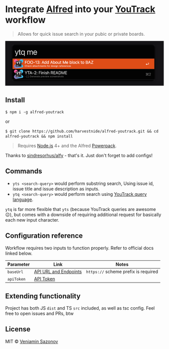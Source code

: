 # Integrate [Alfred](https://www.alfredapp.com/) into your [YouTrack](https://www.jetbrains.com/youtrack/) workflow
> Allows for quick issue search in your pubic or private boards.

![img.png](preview.png)

## Install
```
$ npm i -g alfred-youtrack
```
or
```
$ git clone https://github.com/harvestnide/alfred-youtrack.git && cd alfred-youtrack && npm install
```
> Requires [Node.js](https://nodejs.org) 4+ and the Alfred [Powerpack](https://www.alfredapp.com/powerpack/).

Thanks to [sindresorhus/alfy](https://github.com/sindresorhus/alfy) - that's it. Just don't forget to add configs!

## Commands
- `yts <search-query>` would perform substring search, Using issue id, issue title and issue description as inputs.
- `ytq <search-query>` would perform search using [YouTrack query language](https://www.jetbrains.com/help/youtrack/standalone/Search-and-Command-Attributes.html).

`ytq` is far more flexible that `yts` (because YouTrack queries are awesome :wink:), 
but comes with a downside of requiring additional request for basically each new input character.

## Configuration reference
Workflow requires two inputs to function properly. Refer to official docs linked below. 

| Parameter | Link | Notes | 
| --------- | ------------- | --------- |
| `baseUrl` | [API URL and Endpoints](https://www.jetbrains.com/help/youtrack/devportal/api-url-and-endpoints.html) | `https://` scheme prefix is required |
| `apiToken` | [API Token](https://www.jetbrains.com/help/youtrack/standalone/Manage-Permanent-Token.html#new-permanent-token) |

## Extending functionality
Project has both JS `dist` and TS `src` included, as well as tsc config. Feel free to open issues and PRs, btw

## License
MIT © [Veniamin Sazonov](https://github.com/harvestnide)